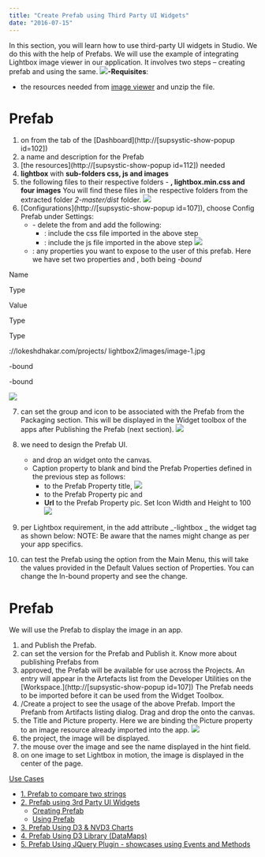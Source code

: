 ```yaml
---
title: "Create Prefab using Third Party UI Widgets"
date: "2016-07-15"
---
```


In this section, you will learn how to use third-party UI widgets in Studio. We do this with the help of Prefabs. We will use the example of integrating Lightbox image viewer in our application. It involves two steps – creating prefab and using the same. [![](../assets/lbprefab_run2-1024x524.png)](../assets/lbprefab_run2-1024x524.png)**\-Requisites**:

- the resources needed from [image viewer](http://lokeshdhakar.com/projects/lightbox2/) and unzip the file.

# Prefab

1. on from the tab of the [Dashboard](http://[supsystic-show-popup id=102])
2. a name and description for the Prefab
3. [the resources](http://[supsystic-show-popup id=112]) needed
4. **lightbox** with **sub-folders css, js and images**
5. the following files to their respective folders - **, lightbox.min.css and four images** You will find these files in the respective folders from the extracted folder _2-master/dist_ folder. [![](../assets/lbprefab_resource.png)](../assets/lbprefab_resource.png)
6. [Configurations](http://[supsystic-show-popup id=107]), choose Config Prefab under Settings:
    - \- delete the from and add the following:
        - : include the css file imported in the above step
        - : include the js file imported in the above step [![](../assets/lbprefab_settings.png)](../assets/lbprefab_settings.png)
    - : any properties you want to expose to the user of this prefab. Here we have set two properties and , both being _\-bound_

Name

Type

Value

Type

Type

://lokeshdhakar.com/projects/ lightbox2/images/image-1.jpg

\-bound

\-bound

[![](../assets/lbprefab_props.png)](../assets/lbprefab_props.png)

7. can set the group and icon to be associated with the Prefab from the Packaging section. This will be displayed in the Widget toolbox of the apps after Publishing the Prefab (next section). [![](../assets/lbprefab_package.png)](../assets/lbprefab_package.png)
8. we need to design the Prefab UI.
    - and drop an widget onto the canvas.
    - Caption property to blank and bind the Prefab Properties defined in the previous step as follows:
        - to the Prefab Property title, [![](../assets/lbprefab_pic_props.png?v=20)](../assets/lbprefab_pic_props.png?v=20)
        - to the Prefab Property pic and
        - **Url** to the Prefab Property pic. Set Icon Width and Height to 100 [![](../assets/lbprefab_pic_props2.png?v=20)](../assets/lbprefab_pic_props2.png?v=20)
9. per Lightbox requirement, in the add attribute _\-lightbox _ the widget tag as shown below: NOTE: Be aware that the names might change as per your app specifics.
    
    <wm-prefab-container name="page1">  
        <a href="{{pic}}" data-lightbox="image-1" data-title="{{title}}"></a> 
        <wm-anchor data-lightbox="image-1" margin="unset 0.5em" name="anchor1" caption="" hint="bind:title" hyperlink="bind:pic" iconurl="bind:pic" iconwidth="100" iconheight="100"></wm-anchor>  
    </wm-prefab-container>
    
10. can test the Prefab using the option from the Main Menu, this will take the values provided in the Default Values section of Properties. You can change the In-bound property and see the change.

# Prefab

We will use the Prefab to display the image in an app.

1. and Publish the Prefab.
2. can set the version for the Prefab and Publish it. Know more about publishing Prefabs from[](/learn/app-development/custom-widgets/custom-widgets/#publishing-prefabs)
3. approved, the Prefab will be available for use across the Projects. An entry will appear in the Artefacts list from the Developer Utilities on the [Workspace.](http://[supsystic-show-popup id=107]) The Prefab needs to be imported before it can be used from the Widget Toolbox.
4. /Create a project to see the usage of the above Prefab. Import the Prefanb from Artifacts listing dialog. Drag and drop the onto the canvas.
5. the Title and Picture property. Here we are binding the Picture property to an image resource already imported into the app. [![](../assets/lbprefab_dnd.png?v=20)](../assets/lbprefab_dnd.png?v=20)
6. the project, the image will be displayed.
7. the mouse over the image and see the name displayed in the hint field.
8. on one image to set Lightbox in motion, the image is displayed in the center of the page.

[Use Cases](/learn/app-development/widgets/use-cases-prefabs/)

- [1\. Prefab to compare two strings](/learn/how-tos/create-simple-prefab/)
- [2\. Prefab using 3rd Party UI Widgets](#)
    - [Creating Prefab](#create)
    - [Using Prefab](#using)
- [3\. Prefab Using D3 & NVD3 Charts](/learn/how-tos/create-prefab-using-d3-nvd3-charts/)
- [4\. Prefab Using D3 Library (DataMaps)](/learn/how-tos/create-prefab-using-d3-library-datamaps/)
- [5\. Prefab Using JQuery Plugin - showcases using Events and Methods](/learn/how-tos/create-prefab-using-jquery-plugin/)
